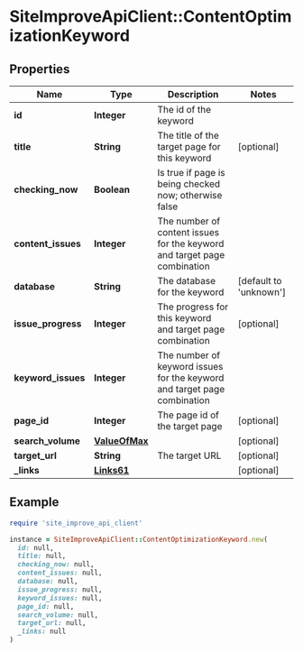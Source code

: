 # SiteImproveApiClient::ContentOptimizationKeyword

## Properties

| Name | Type | Description | Notes |
| ---- | ---- | ----------- | ----- |
| **id** | **Integer** | The id of the keyword |  |
| **title** | **String** | The title of the target page for this keyword | [optional] |
| **checking_now** | **Boolean** | Is true if page is being checked now; otherwise false |  |
| **content_issues** | **Integer** | The number of content issues for the keyword and target page combination |  |
| **database** | **String** | The database for the keyword | [default to &#39;unknown&#39;] |
| **issue_progress** | **Integer** | The progress for this keyword and target page combination | [optional] |
| **keyword_issues** | **Integer** | The number of keyword issues for the keyword and target page combination |  |
| **page_id** | **Integer** | The page id of the target page | [optional] |
| **search_volume** | [**ValueOfMax**](ValueOfMax.md) |  | [optional] |
| **target_url** | **String** | The target URL | [optional] |
| **_links** | [**Links61**](Links61.md) |  | [optional] |

## Example

```ruby
require 'site_improve_api_client'

instance = SiteImproveApiClient::ContentOptimizationKeyword.new(
  id: null,
  title: null,
  checking_now: null,
  content_issues: null,
  database: null,
  issue_progress: null,
  keyword_issues: null,
  page_id: null,
  search_volume: null,
  target_url: null,
  _links: null
)
```

